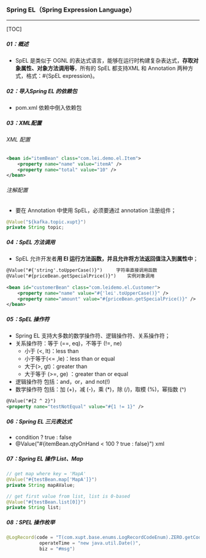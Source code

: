 ### Spring EL（Spring Expression Language）

------

[TOC]

##### 01：概述

- SpEL 是类似于 OGNL 的表达式语言，能够在运行时构建复杂表达式，**存取对象属性、对象方法调用等**，所有的 SpEL 都支持XML 和 Annotation 两种方式，格式：#{SpEL expression}。

##### 02：导入Spring EL 的依赖包

- pom.xml 依赖中倒入依赖包


##### 03：XML配置

###### XML 配置

```xml
<bean id="itemBean" class="com.lei.demo.el.Item">
	<property name="name" value="itemA" />
	<property name="total" value="10" />
</bean> 
```

###### 注解配置

- 要在 Annotation 中使用 SpEL，必须要通过 annotation 注册组件；


```java
@Value("${kafka.topic.xupt}")
private String topic;
```

##### 04：SpEL 方法调用

- SpEL 允许开发者**用 El 运行方法函数，并且允许将方法返回值注入到属性中**；

```xml
@Value("#{'string'.toUpperCase()}")   	字符串直接调用函数
@Value("#{priceBean.getSpecialPrice()}") 	实例对象调用
 
<bean id="customerBean" class="com.leidemo.el.Customer">
    <property name="name" value="#{'lei'.toUpperCase()}" />
    <property name="amount" value="#{priceBean.getSpecialPrice()}" />
</bean>
```

##### 05：SpEL 操作符

- Spring EL 支持大多数的数学操作符、逻辑操作符、关系操作符；
- 关系操作符：等于 (==, eq)，不等于 (!=, ne)
  - 小于 (<, lt)：less than
  - 小于等于(<= ,le)：less than or equal
  - 大于(>, gt)：greater than
  - 大于等于 (>=, ge) ：greater than or equal
- 逻辑操作符 包括：and，or，and not(!) 
- 数学操作符 包括：加 (+)，减 (-)，乘 (*)，除 (/)，取模 (%)，幂指数 (^)

```xml
@Value("#{2 ^ 2}")
<property name="testNotEqual" value="#{1 != 1}" />
```

##### 06：Spring EL 三元表达式

- condition ? true : false
- @Value("#{itemBean.qtyOnHand < 100 ? true : false}") xml


##### 07：Spring EL 操作 List、Map

```java
// get map where key = 'MapA' 
@Value("#{testBean.map['MapA']}") 
private String mapAValue;

// get first value from list, list is 0-based
@Value("#{testBean.list[0]}") 
private String list;
```

##### 08：SPEL 操作枚举

```java
@LogRecord(code = "T(com.xupt.base.enums.LogRecordCodeEnum).ZERO.getCode()",
            operateTime = "new java.util.Date()",
            biz = "#msg")
```

